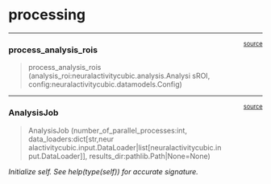 # processing


<!-- WARNING: THIS FILE WAS AUTOGENERATED! DO NOT EDIT! -->

------------------------------------------------------------------------

<a
href="https://github.com/ddoll/NeuralActivityCubic/blob/main/neuralactivitycubic/processing.py#L40"
target="_blank" style="float:right; font-size:smaller">source</a>

### process_analysis_rois

>  process_analysis_rois
>                             (analysis_roi:neuralactivitycubic.analysis.Analysi
>                             sROI,
>                             config:neuralactivitycubic.datamodels.Config)

------------------------------------------------------------------------

<a
href="https://github.com/ddoll/NeuralActivityCubic/blob/main/neuralactivitycubic/processing.py#L51"
target="_blank" style="float:right; font-size:smaller">source</a>

### AnalysisJob

>  AnalysisJob (number_of_parallel_processes:int, data_loaders:dict[str,neur
>                   alactivitycubic.input.DataLoader|list[neuralactivitycubic.in
>                   put.DataLoader]], results_dir:pathlib.Path|None=None)

*Initialize self. See help(type(self)) for accurate signature.*
